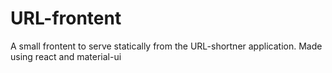 # URL-frontent
A small frontent to serve statically from the URL-shortner application.
Made using react and material-ui

